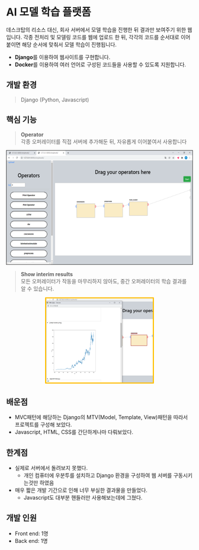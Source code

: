 # AI 모델 학습 플랫폼

데스크탑의 리소스 대신, 회사 서버에서 모델 학습을 진행한 뒤 결과만 보여주기 위한 웹입니다.
각종 전처리 및 모델링 코드를 웹에 업로드 한 뒤, 각각의 코드를 순서대로 이어붙이면 해당 순서에 맞춰서 모델 학습이 진행됩니다.

* **Django**를 이용하여 웹사이트를 구현합니다.
* **Docker**를 이용하여 여러 언어로 구성된 코드들을 사용할 수 있도록 지원합니다.

## 개발 환경
> Django (Python, Javascript)

## 핵심 기능
> **Operator**  
  각종 오퍼레이터를 직접 서버에 추가해둔 뒤, 자유롭게 이어붙여서 사용합니다

<p align="center">
  <img src="./img/home.png">
</p>

> **Show interim results**  
  모든 오퍼레이터가 작동을 마무리하지 않아도, 중간 오퍼레이터의 학습 결과를 알 수 있습니다.
  
<p align="center">
  <img src="./img/inter_result.png">
</p>

## 배운점
* MVC패턴에 해당하는 Django의 MTV(Model, Template, View)패턴을 따라서 프로젝트를 구성해 보았다.
* Javascript, HTML, CSS를 간단하게나마 다뤄보았다.

## 한계점
* 실제로 서버에서 돌려보지 못했다.  
    * 개인 컴퓨터에 우분투를 설치하고 Django 환경을 구성하여 웹 서버를 구동시키는것만 하였음
* 매우 짧은 개발 기간으로 인해 너무 부실한 결과물을 만들었다.
    * Javascript도 대부분 핸들러만 사용해보는데에 그쳤다.

## 개발 인원
* Front end: 1명
* Back end: 1명
